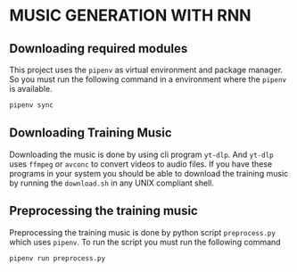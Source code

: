 # MUSIC GENERATION WITH RNN

## Downloading required modules
This project uses the `pipenv` as virtual environment and package manager. So you must run the following command in a environment where the `pipenv` is available.
```bash
pipenv sync
```

## Downloading Training Music
Downloading the music is done by using cli program `yt-dlp`. And `yt-dlp` uses `ffmpeg` or `avconc` to convert videos to audio files.
If you have these programs in your system you should be able to download the training music by running the `download.sh` in any UNIX compliant shell.

## Preprocessing the training music
Preprocessing the training music is done by python script `preprocess.py` which uses `pipenv`. To run the script you must run the following command
```bash
pipenv run preprocess.py
```
